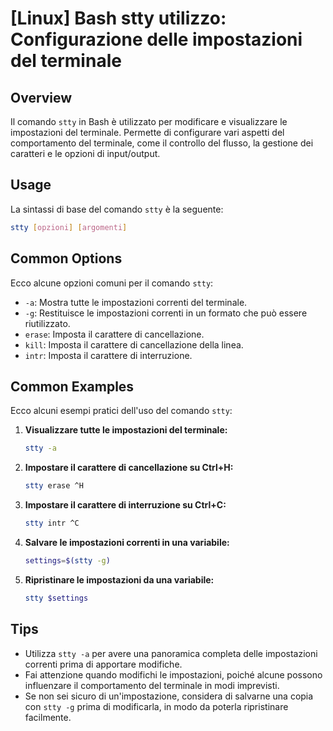 # [Linux] Bash stty utilizzo: Configurazione delle impostazioni del terminale

## Overview
Il comando `stty` in Bash è utilizzato per modificare e visualizzare le impostazioni del terminale. Permette di configurare vari aspetti del comportamento del terminale, come il controllo del flusso, la gestione dei caratteri e le opzioni di input/output.

## Usage
La sintassi di base del comando `stty` è la seguente:

```bash
stty [opzioni] [argomenti]
```

## Common Options
Ecco alcune opzioni comuni per il comando `stty`:

- `-a`: Mostra tutte le impostazioni correnti del terminale.
- `-g`: Restituisce le impostazioni correnti in un formato che può essere riutilizzato.
- `erase`: Imposta il carattere di cancellazione.
- `kill`: Imposta il carattere di cancellazione della linea.
- `intr`: Imposta il carattere di interruzione.

## Common Examples
Ecco alcuni esempi pratici dell'uso del comando `stty`:

1. **Visualizzare tutte le impostazioni del terminale:**

   ```bash
   stty -a
   ```

2. **Impostare il carattere di cancellazione su Ctrl+H:**

   ```bash
   stty erase ^H
   ```

3. **Impostare il carattere di interruzione su Ctrl+C:**

   ```bash
   stty intr ^C
   ```

4. **Salvare le impostazioni correnti in una variabile:**

   ```bash
   settings=$(stty -g)
   ```

5. **Ripristinare le impostazioni da una variabile:**

   ```bash
   stty $settings
   ```

## Tips
- Utilizza `stty -a` per avere una panoramica completa delle impostazioni correnti prima di apportare modifiche.
- Fai attenzione quando modifichi le impostazioni, poiché alcune possono influenzare il comportamento del terminale in modi imprevisti.
- Se non sei sicuro di un'impostazione, considera di salvarne una copia con `stty -g` prima di modificarla, in modo da poterla ripristinare facilmente.